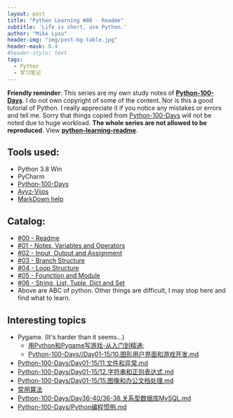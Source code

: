 ```yaml
---
layout: post
title: "Python Learning #00 - Readme"
subtitle: 'Life is short, use Python.'
author: "Mike Lyou"
header-img: "img/post-bg-table.jpg"
header-mask: 0.4
#header-style: text
tags:
  - Python
  - 学习笔记
---
```



**Friendly reminder**:
This series are my own study notes of **[Python-100-Days](https://github.com/jackfrued/Python-100-Days)**. I do not own copyright of some of the content. Nor is this a good tutorial of Python. I really appreciate it if you notice any mistakes or errors and tell me. Sorry that things copied from [Python-100-Days](https://github.com/jackfrued/Python-100-Days) will not be noted due to huge workload. **The whole series are not allowed to be reproduced**. View **[python-learning-readme](https://mikelyou.com/2020/01/02/python-learning-00-readme/)**.



## Tools used:

- Python 3.8 Win
- PyCharm
- [Python-100-Days](https://github.com/jackfrued/Python-100-Days)
- [Ayyz-Vijos](http://pingce.ayyz.cn:9000/vijos/Index.asp)
- [MarkDown help](https://help.github.com/cn/github/writing-on-github/basic-writing-and-formatting-syntax#ignoring-markdown-formatting)

## Catalog:

- [#00 - Readme](https://mikelyou.com/2020/01/02/python-learning-00-readme/)
- [#01 - Notes, Variables and Operators](https://mikelyou.com/2020/01/02/python-learning-01-notes-variables-operators/)
- [#02 - Input, Output and Assignment](https://mikelyou.com/2020/01/02/python-learning-02-input-output-assignment/)
- [#03 - Branch Structure](https://mikelyou.com/2020/01/02/python-learning-03-branch-structure/)
- [#04 - Loop Structure](https://mikelyou.com/2020/01/02/python-learning-04-loop-structure/)
- [#05 - Founction and Module](https://mikelyou.com/2020/01/02/python-learning-05-function-module/)
- [#06 - String, List, Tuple, Dict and Set](https://mikelyou.com/2020/01/02/python-learning-06-string-list-tuple-dict-set/)
- Above are ABC of python. Other things are difficult, I may stop here and find what to learn.


## Interesting topics
  - Pygame. (It's harder than it seems...)
    - [用Python和Pygame写游戏-从入门到精通](https://eyehere.net/2011/python-pygame-novice-professional-index/);
    - [Python-100-Days//Day01-15/10.图形用户界面和游戏开发.md](https://github.com/jackfrued/Python-100-Days/blob/master/Day01-15/10.图形用户界面和游戏开发.md)
  - [Python-100-Days/Day01-15/11.文件和异常.md](https://github.com/jackfrued/Python-100-Days/blob/master/Day01-15/11.文件和异常.md#文件和异常)
  - [Python-100-Days/Day01-15/12.字符串和正则表达式.md](https://github.com/jackfrued/Python-100-Days/blob/master/Day01-15/12.字符串和正则表达式.md)
  - [Python-100-Days/Day01-15/15.图像和办公文档处理.md](https://github.com/jackfrued/Python-100-Days/blob/master/Day01-15/15.图像和办公文档处理.md)
  - [常用算法](Python-100-Days/Day16-20/16-20.Python语言进阶.md)
  - [Python-100-Days/Day36-40/36-38.关系型数据库MySQL.md](https://github.com/jackfrued/Python-100-Days/blob/master/Day36-40/36-38.关系型数据库MySQL.md)
  - [Python-100-Days/Python编程惯例.md](https://github.com/jackfrued/Python-100-Days/blob/master/Python编程惯例.md)
